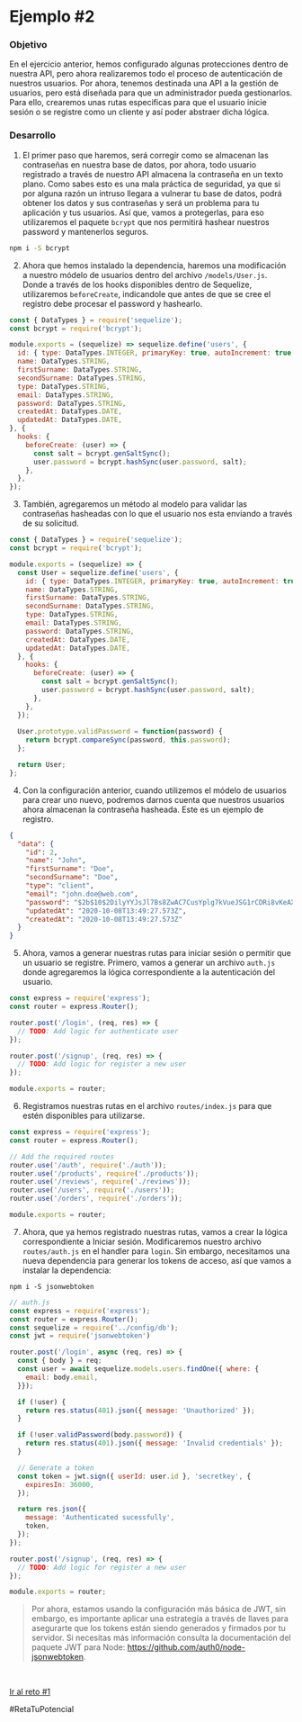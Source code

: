 # Ejemplo #2
### Objetivo
En el ejercicio anterior, hemos configurado algunas protecciones dentro de nuestra API, pero ahora realizaremos todo el proceso de autenticación de nuestros usuarios. Por ahora, tenemos destinada una API a la gestión de usuarios, pero está diseñada para que un administrador pueda gestionarlos. Para ello, crearemos unas rutas especificas para que el usuario inicie sesión o se registre como un cliente y así poder abstraer dicha lógica.

### Desarrollo
1. El primer paso que haremos, será corregir como se almacenan las contraseñas en nuestra base de datos, por ahora, todo usuario registrado a través de nuestro API almacena la contraseña en un texto plano. Como sabes esto es una mala práctica de seguridad, ya que si por alguna razón un intruso llegara a vulnerar tu base de datos, podrá obtener los datos y sus contraseñas y será un problema para tu aplicación y tus usuarios. Así que, vamos a protegerlas, para eso utilizaremos el paquete `bcrypt` que nos permitirá hashear nuestros password y mantenerlos seguros.
```bash
npm i -S bcrypt
```

2. Ahora que hemos instalado la dependencia, haremos una modificación a nuestro módelo de usuarios dentro del archivo `/models/User.js`. Donde a través de los hooks disponibles dentro de Sequelize, utilizaremos `beforeCreate`, indicandole que antes de que se cree el registro debe procesar el password y hashearlo.
```js
const { DataTypes } = require('sequelize');
const bcrypt = require('bcrypt');

module.exports = (sequelize) => sequelize.define('users', {
  id: { type: DataTypes.INTEGER, primaryKey: true, autoIncrement: true },
  name: DataTypes.STRING,
  firstSurname: DataTypes.STRING,
  secondSurname: DataTypes.STRING,
  type: DataTypes.STRING,
  email: DataTypes.STRING,
  password: DataTypes.STRING,
  createdAt: DataTypes.DATE,
  updatedAt: DataTypes.DATE,
}, {
  hooks: {
    beforeCreate: (user) => {
      const salt = bcrypt.genSaltSync();
      user.password = bcrypt.hashSync(user.password, salt);
    },
  },
});
```

3. También, agregaremos un método al modelo para validar las contraseñas hasheadas con lo que el usuario nos esta enviando a través de su solicitud.
```js
const { DataTypes } = require('sequelize');
const bcrypt = require('bcrypt');

module.exports = (sequelize) => {
  const User = sequelize.define('users', {
    id: { type: DataTypes.INTEGER, primaryKey: true, autoIncrement: true },
    name: DataTypes.STRING,
    firstSurname: DataTypes.STRING,
    secondSurname: DataTypes.STRING,
    type: DataTypes.STRING,
    email: DataTypes.STRING,
    password: DataTypes.STRING,
    createdAt: DataTypes.DATE,
    updatedAt: DataTypes.DATE,
  }, {
    hooks: {
      beforeCreate: (user) => {
        const salt = bcrypt.genSaltSync();
        user.password = bcrypt.hashSync(user.password, salt);
      },
    },
  });
  
  User.prototype.validPassword = function(password) {
    return bcrypt.compareSync(password, this.password);
  };

  return User;
};
```

4. Con la configuración anterior, cuando utilizemos el módelo de usuarios para crear uno nuevo, podremos darnos cuenta que nuestros usuarios ahora almacenan la contraseña hasheada. 
Este es un ejemplo de registro.
```json
{
  "data": {
    "id": 2,
    "name": "John",
    "firstSurname": "Doe",
    "secondSurname": "Doe",
    "type": "client",
    "email": "john.doe@web.com",
    "password": "$2b$10$2DilyYYJsJl7Bs8ZwAC7CusYplg7kVueJSG1rCDRi8vKeAXNmGVUi",
    "updatedAt": "2020-10-08T13:49:27.573Z",
    "createdAt": "2020-10-08T13:49:27.573Z"
  }
}
```

5. Ahora, vamos a generar nuestras rutas para iniciar sesión o permitir que un usuario se registre. Primero, vamos a generar un archivo `auth.js` donde agregaremos la lógica correspondiente a la autenticación del usuario.
```js
const express = require('express');
const router = express.Router();

router.post('/login', (req, res) => {
  // TODO: Add logic for authenticate user
});

router.post('/signup', (req, res) => {
  // TODO: Add logic for register a new user
});

module.exports = router;
```

6. Registramos nuestras rutas en el archivo `routes/index.js` para que estén disponibles para utilizarse.
```js
const express = require('express');
const router = express.Router();

// Add the required routes
router.use('/auth', require('./auth'));
router.use('/products', require('./products'));
router.use('/reviews', require('./reviews'));
router.use('/users', require('./users'));
router.use('/orders', require('./orders'));

module.exports = router;
```

7. Ahora, que ya hemos registrado nuestras rutas, vamos a crear la lógica correspondiente a Iniciar sesión. Modificaremos nuestro archivo `routes/auth.js` en el handler para `login`. Sin embargo, necesitamos una nueva dependencia para generar los tokens de acceso, así que vamos a instalar la dependencia:
```
npm i -S jsonwebtoken
```
```js
// auth.js
const express = require('express');
const router = express.Router();
const sequelize = require('../config/db');
const jwt = require('jsonwebtoken')

router.post('/login', async (req, res) => {
  const { body } = req;
  const user = await sequelize.models.users.findOne({ where: {
    email: body.email,
  }});

  if (!user) {
    return res.status(401).json({ message: 'Unauthorized' });
  }

  if (!user.validPassword(body.password)) {
    return res.status(401).json({ message: 'Invalid credentials' });
  }

  // Generate a token
  const token = jwt.sign({ userId: user.id }, 'secretkey', {
    expiresIn: 36000,
  });

  return res.json({
    message: 'Authenticated sucessfully',
    token,
  });
});

router.post('/signup', (req, res) => {
  // TODO: Add logic for register a new user
});

module.exports = router;
```

> Por ahora, estamos usando la configuración más básica de JWT, sin embargo, es importante aplicar una estrategía a través de llaves para asegurarte que los tokens están siendo generados y firmados por tu servidor. Si necesitas más información consulta la documentación del paquete JWT para Node: https://github.com/auth0/node-jsonwebtoken.

<br/>

[Ir al reto #1](../Reto-01/Readme.md)

#RetaTuPotencial
